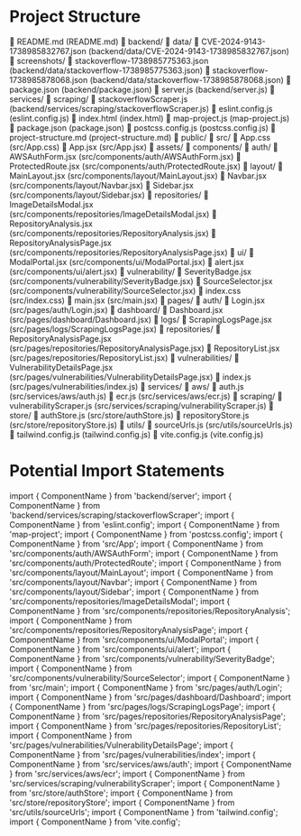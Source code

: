 # Project Structure

📄 README.md (README.md)
📁 backend/
  📁 data/
    📄 CVE-2024-9143-1738985832767.json (backend/data/CVE-2024-9143-1738985832767.json)
    📁 screenshots/
    📄 stackoverflow-1738985775363.json (backend/data/stackoverflow-1738985775363.json)
    📄 stackoverflow-1738985878068.json (backend/data/stackoverflow-1738985878068.json)
  📄 package.json (backend/package.json)
  📄 server.js (backend/server.js)
  📁 services/
    📁 scraping/
      📄 stackoverflowScraper.js (backend/services/scraping/stackoverflowScraper.js)
📄 eslint.config.js (eslint.config.js)
📄 index.html (index.html)
📄 map-project.js (map-project.js)
📄 package.json (package.json)
📄 postcss.config.js (postcss.config.js)
📄 project-structure.md (project-structure.md)
📁 public/
📁 src/
  📄 App.css (src/App.css)
  📄 App.jsx (src/App.jsx)
  📁 assets/
  📁 components/
    📁 auth/
      📄 AWSAuthForm.jsx (src/components/auth/AWSAuthForm.jsx)
      📄 ProtectedRoute.jsx (src/components/auth/ProtectedRoute.jsx)
    📁 layout/
      📄 MainLayout.jsx (src/components/layout/MainLayout.jsx)
      📄 Navbar.jsx (src/components/layout/Navbar.jsx)
      📄 Sidebar.jsx (src/components/layout/Sidebar.jsx)
    📁 repositories/
      📄 ImageDetailsModal.jsx (src/components/repositories/ImageDetailsModal.jsx)
      📄 RepositoryAnalysis.jsx (src/components/repositories/RepositoryAnalysis.jsx)
      📄 RepositoryAnalysisPage.jsx (src/components/repositories/RepositoryAnalysisPage.jsx)
    📁 ui/
      📄 ModalPortal.jsx (src/components/ui/ModalPortal.jsx)
      📄 alert.jsx (src/components/ui/alert.jsx)
    📁 vulnerability/
      📄 SeverityBadge.jsx (src/components/vulnerability/SeverityBadge.jsx)
      📄 SourceSelector.jsx (src/components/vulnerability/SourceSelector.jsx)
  📄 index.css (src/index.css)
  📄 main.jsx (src/main.jsx)
  📁 pages/
    📁 auth/
      📄 Login.jsx (src/pages/auth/Login.jsx)
    📁 dashboard/
      📄 Dashboard.jsx (src/pages/dashboard/Dashboard.jsx)
    📁 logs/
      📄 ScrapingLogsPage.jsx (src/pages/logs/ScrapingLogsPage.jsx)
    📁 repositories/
      📄 RepositoryAnalysisPage.jsx (src/pages/repositories/RepositoryAnalysisPage.jsx)
      📄 RepositoryList.jsx (src/pages/repositories/RepositoryList.jsx)
    📁 vulnerabilities/
      📄 VulnerabilityDetailsPage.jsx (src/pages/vulnerabilities/VulnerabilityDetailsPage.jsx)
      📄 index.js (src/pages/vulnerabilities/index.js)
  📁 services/
    📁 aws/
      📄 auth.js (src/services/aws/auth.js)
      📄 ecr.js (src/services/aws/ecr.js)
    📁 scraping/
      📄 vulnerabilityScraper.js (src/services/scraping/vulnerabilityScraper.js)
  📁 store/
    📄 authStore.js (src/store/authStore.js)
    📄 repositoryStore.js (src/store/repositoryStore.js)
  📁 utils/
    📄 sourceUrls.js (src/utils/sourceUrls.js)
📄 tailwind.config.js (tailwind.config.js)
📄 vite.config.js (vite.config.js)

# Potential Import Statements

import { ComponentName } from 'backend/server';
import { ComponentName } from 'backend/services/scraping/stackoverflowScraper';
import { ComponentName } from 'eslint.config';
import { ComponentName } from 'map-project';
import { ComponentName } from 'postcss.config';
import { ComponentName } from 'src/App';
import { ComponentName } from 'src/components/auth/AWSAuthForm';
import { ComponentName } from 'src/components/auth/ProtectedRoute';
import { ComponentName } from 'src/components/layout/MainLayout';
import { ComponentName } from 'src/components/layout/Navbar';
import { ComponentName } from 'src/components/layout/Sidebar';
import { ComponentName } from 'src/components/repositories/ImageDetailsModal';
import { ComponentName } from 'src/components/repositories/RepositoryAnalysis';
import { ComponentName } from 'src/components/repositories/RepositoryAnalysisPage';
import { ComponentName } from 'src/components/ui/ModalPortal';
import { ComponentName } from 'src/components/ui/alert';
import { ComponentName } from 'src/components/vulnerability/SeverityBadge';
import { ComponentName } from 'src/components/vulnerability/SourceSelector';
import { ComponentName } from 'src/main';
import { ComponentName } from 'src/pages/auth/Login';
import { ComponentName } from 'src/pages/dashboard/Dashboard';
import { ComponentName } from 'src/pages/logs/ScrapingLogsPage';
import { ComponentName } from 'src/pages/repositories/RepositoryAnalysisPage';
import { ComponentName } from 'src/pages/repositories/RepositoryList';
import { ComponentName } from 'src/pages/vulnerabilities/VulnerabilityDetailsPage';
import { ComponentName } from 'src/pages/vulnerabilities/index';
import { ComponentName } from 'src/services/aws/auth';
import { ComponentName } from 'src/services/aws/ecr';
import { ComponentName } from 'src/services/scraping/vulnerabilityScraper';
import { ComponentName } from 'src/store/authStore';
import { ComponentName } from 'src/store/repositoryStore';
import { ComponentName } from 'src/utils/sourceUrls';
import { ComponentName } from 'tailwind.config';
import { ComponentName } from 'vite.config';